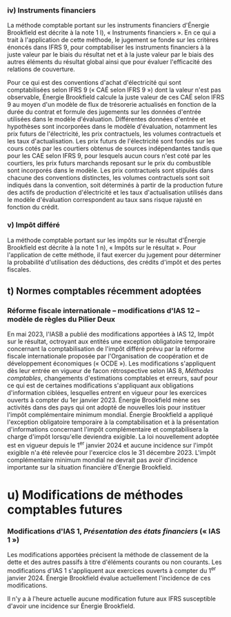 ### iv) Instruments financiers

La méthode comptable portant sur les instruments financiers d'Énergie Brookfield est décrite à la note 1 l), « Instruments financiers ». En ce qui a trait à l'application de cette méthode, le jugement se fonde sur les critères énoncés dans IFRS 9, pour comptabiliser les instruments financiers à la juste valeur par le biais du résultat net et à la juste valeur par le biais des autres éléments du résultat global ainsi que pour évaluer l'efficacité des relations de couverture.

Pour ce qui est des conventions d'achat d'électricité qui sont comptabilisées selon IFRS 9 (« CAÉ selon IFRS 9 ») dont la valeur n'est pas observable, Énergie Brookfield calcule la juste valeur de ces CAÉ selon IFRS 9 au moyen d'un modèle de flux de trésorerie actualisés en fonction de la durée du contrat et formule des jugements sur les données d'entrée utilisées dans le modèle d'évaluation. Différentes données d'entrée et hypothèses sont incorporées dans le modèle d'évaluation, notamment les prix futurs de l'électricité, les prix contractuels, les volumes contractuels et les taux d'actualisation. Les prix futurs de l'électricité sont fondés sur les cours cotés par les courtiers obtenus de sources indépendantes tandis que pour les  $\text{CAE}$  selon IFRS 9, pour lesquels aucun cours n'est coté par les courtiers, les prix futurs marchands reposant sur le prix du combustible sont incorporés dans le modèle. Les prix contractuels sont stipulés dans chacune des conventions distinctes, les volumes contractuels sont soit indiqués dans la convention, soit déterminés à partir de la production future des actifs de production d'électricité et les taux d'actualisation utilisés dans le modèle d'évaluation correspondent au taux sans risque rajusté en fonction du crédit.

### v) Impôt différé

La méthode comptable portant sur les impôts sur le résultat d'Énergie Brookfield est décrite à la note 1 n), « Impôts sur le résultat ». Pour l'application de cette méthode, il faut exercer du jugement pour déterminer la probabilité d'utilisation des déductions, des crédits d'impôt et des pertes fiscales.

## t) Normes comptables récemment adoptées

### Réforme fiscale internationale – modifications d'IAS 12 – modèle de règles du Pilier Deux

En mai 2023, l'IASB a publié des modifications apportées à IAS 12, Impôt sur le résultat, octroyant aux entités une exception obligatoire temporaire concernant la comptabilisation de l'impôt différé prévu par la réforme fiscale internationale proposée par l'Organisation de coopération et de développement économiques (« OCDE »). Les modifications s'appliquent dès leur entrée en vigueur de facon rétrospective selon IAS 8, *Méthodes comptables*, changements d'estimations comptables et erreurs, sauf pour ce qui est de certaines modifications s'appliquant aux obligations d'information ciblées, lesquelles entrent en vigueur pour les exercices ouverts à compter du 1er janvier 2023. Énergie Brookfield mène ses activités dans des pays qui ont adopté de nouvelles lois pour instituer l'impôt complémentaire minimum mondial. Énergie Brookfield a appliqué l'exception obligatoire temporaire à la comptabilisation et à la présentation d'informations concernant l'impôt complémentaire et comptabilisera la charge d'impôt lorsqu'elle deviendra exigible. La loi nouvellement adoptée est en vigueur depuis le 1<sup>er</sup> janvier 2024 et aucune incidence sur l'impôt exigible n'a été relevée pour l'exercice clos le 31 décembre 2023. L'impôt complémentaire minimum mondial ne devrait pas avoir d'incidence importante sur la situation financière d'Energie Brookfield.

# u) Modifications de méthodes comptables futures

### Modifications d'IAS 1, *Présentation des états financiers* (« IAS 1 »)

Les modifications apportées précisent la méthode de classement de la dette et des autres passifs à titre d'éléments courants ou non courants. Les modifications d'IAS 1 s'appliquent aux exercices ouverts à compter du 1<sup>er</sup> janvier 2024. Énergie Brookfield évalue actuellement l'incidence de ces modifications.

Il n'y a à l'heure actuelle aucune modification future aux IFRS susceptible d'avoir une incidence sur Énergie Brookfield.